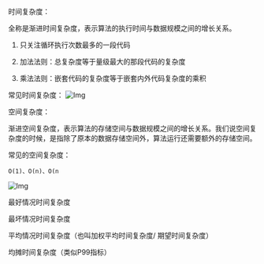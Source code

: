 时间复杂度：

  全称是渐进时间复杂度，表示算法的执行时间与数据规模之间的增长关系。

1. 只关注循环执行次数最多的一段代码

2. 加法法则：总复杂度等于量级最大的那段代码的复杂度

3. 乘法法则：嵌套代码的复杂度等于嵌套内外代码复杂度的乘积


常见时间复杂度：
![Img](https://raw.staticdn.net/Navyum/imgbed/pic/IMG/8ea4d38d45902f19ae5edab9bc96e732.png)



空间复杂度：

  渐进空间复杂度，表示算法的存储空间与数据规模之间的增长关系。我们说空间复杂度的时候，是指除了原本的数据存储空间外，算法运行还需要额外的存储空间。

常见的空间复杂度： 

    O(1)、O(n)、O(n

![Img](https://raw.staticdn.net/Navyum/imgbed/pic/IMG/7d067402ae13a39590cd12516ec5e42b.png)



最好情况时间复杂度

最坏情况时间复杂度

平均情况时间复杂度（也叫加权平均时间复杂度/ 期望时间复杂度）

均摊时间复杂度（类似P99指标）


